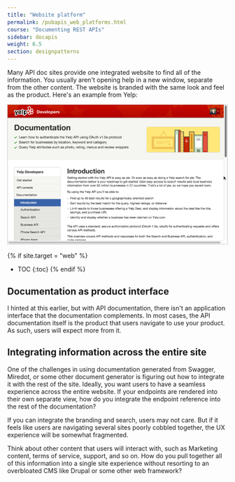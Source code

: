 ```yaml
---
title: "Website platform"
permalink: /pubapis_web_platforms.html
course: "Documenting REST APIs"
sidebar: docapis
weight: 6.5
section: designpatterns
---
```


Many API doc sites provide one integrated website to find all of the information. You usually aren't opening help in a new window, separate from the other content. The website is branded with the same look and feel as the product. Here's an example from Yelp:

<a href="https://www.yelp.com/developers/documentation"><img src="images/yelpapi.png" alt="Yelp API documentation" /></a>

{% if site.target = "web" %}
* TOC
{:toc}
{% endif %}

## Documentation as product interface

I hinted at this earlier, but with API documentation, there isn't an application interface that the documentation complements. In most cases, the API documentation itself is the product that users navigate to use your product. As such, users will expect more from it.

## Integrating information across the entire site

One of the challenges in using documentation generated from Swagger, Miredot, or some other document generator is figuring out how to integrate it with the rest of the site. Ideally, you want users to have a seamless experience across the entire website. If your endpoints are rendered into their own separate view, how do you integrate the endpoint reference into the rest of the documentation?

If you can integrate the branding and search, users may not care. But if it feels like users are navigating several sites poorly cobbled together, the UX experience will be somewhat fragmented.

Think about other content that users will interact with, such as Marketing content, terms of service, support, and so on. How do you pull together all of this information into a single site experience without resorting to an overbloated CMS like Drupal or some other web framework?

